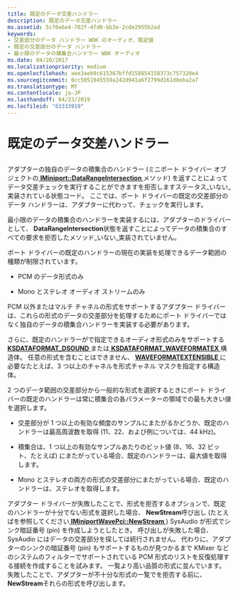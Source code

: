 ```yaml
---
title: 既定のデータ交差ハンドラー
description: 既定のデータ交差ハンドラー
ms.assetid: 5c70a6e4-702f-4fd0-bb3e-2cde2955b2ad
keywords:
- 交差部分のデータ ハンドラー WDK のオーディオ、既定値
- 既定の交差部分のデータ ハンドラー
- 最小限のデータの積集合ハンドラー WDK オーディオ
ms.date: 04/20/2017
ms.localizationpriority: medium
ms.openlocfilehash: aee3aeb9c615367bffd158854158373c757320e4
ms.sourcegitcommit: 0cc5051945559a242d941a6f2799d161d8eba2a7
ms.translationtype: MT
ms.contentlocale: ja-JP
ms.lasthandoff: 04/23/2019
ms.locfileid: "63333919"
---
```

# <a name="default-data-intersection-handlers"></a>既定のデータ交差ハンドラー


## <span id="default_data_intersection_handlers"></span><span id="DEFAULT_DATA_INTERSECTION_HANDLERS"></span>


アダプターの独自のデータの積集合のハンドラー (ミニポート ドライバー オブジェクトの[ **IMiniport::DataRangeIntersection** ](https://msdn.microsoft.com/library/windows/hardware/ff536764)メソッド) を返すことによってデータ交差チェックを実行することができますを拒否しますステータス\_いない\_実装されている状態コード。 ここでは、ポート ドライバーの既定の交差部分のデータ ハンドラーは、アダプターに代わって、チェックを実行します。

最小限のデータの積集合のハンドラーを実装するには、アダプターのドライバーとして、 **DataRangeIntersection**状態を返すことによってデータの積集合のすべての要求を拒否したメソッド\_いない\_実装されていません。

ポート ドライバーの既定のハンドラーの現在の実装を処理できるデータ範囲の種類が制限されています。

-   PCM のデータ形式のみ

-   Mono とステレオ オーディオ ストリームのみ

PCM 以外またはマルチ チャネルの形式をサポートするアダプター ドライバーは、これらの形式のデータの交差部分を処理するためにポート ドライバーではなく独自のデータの積集合ハンドラーを実装する必要があります。

さらに、既定のハンドラーがで指定できるオーディオ形式のみをサポートする[ **KSDATAFORMAT\_DSOUND** ](https://msdn.microsoft.com/library/windows/hardware/ff537094)または[ **KSDATAFORMAT\_WAVEFORMATEX** ](https://msdn.microsoft.com/library/windows/hardware/ff537095)構造体。 任意の形式を含むことはできません、 [ **WAVEFORMATEXTENSIBLE** ](https://msdn.microsoft.com/library/windows/hardware/ff538802)に必要なたとえば、3 つ以上のチャネルを形式チャネル マスクを指定する構造体。

2 つのデータ範囲の交差部分から一般的な形式を選択するときにポート ドライバーの既定のハンドラーは常に積集合の各パラメーターの領域での最も大きい値を選択します。

-   交差部分が 1 つ以上の有効な頻度のサンプルにまたがるかどうか、既定のハンドラーは最高周波数を取得 (11、22、および例については、44 kHz)。

-   積集合は、1 つ以上の有効なサンプルあたりのビット値 (8、16、32 ビット、たとえば) にまたがっている場合、既定のハンドラーは、最大値を取得します。

-   Mono とステレオの両方の形式の交差部分にまたがっている場合、既定のハンドラーは、ステレオを取得します。

アダプター ドライバーが失敗したことで、形式を拒否するオプションで、既定のハンドラーが十分でない形式を選択した場合、 **NewStream**呼び出し (たとえばを参照してください[ **IMiniportWavePci::NewStream** ](https://msdn.microsoft.com/library/windows/hardware/ff536735)) SysAudio が形式でシンク暗証番号 (pin) を作成しようとしたとき。 呼び出しが失敗した場合、SysAudio にはデータの交差部分を探しては続行されません。 代わりに、アダプターのシンクの暗証番号 (pin) もサポートするものが見つかるまで KMixer などのシステムのフィルターでサポートされている PCM 形式のリストを反復処理する接続を作成することを試みます。 一覧より高い品質の形式に並んでいます。 失敗したことで、アダプターが不十分な形式の一覧でを拒否する前に、 **NewStream**それらの形式を呼び出します。

 

 




